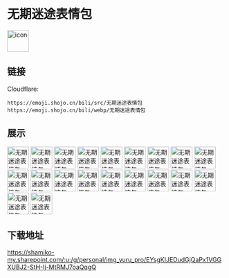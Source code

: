 # 无期迷途表情包
<img src="https://emoji.shojo.cn/bili/src/无期迷途表情包/icon.png" width="50" height="50" alt="icon">

## 链接
Cloudflare:
```
https://emoji.shojo.cn/bili/src/无期迷途表情包
https://emoji.shojo.cn/bili/webp/无期迷途表情包
```
## 展示
<img src="https://emoji.shojo.cn/bili/src/无期迷途表情包/无期迷途表情包-你说什么.png" width="50" height="50" alt="无期迷途表情包-你说什么">
<img src="https://emoji.shojo.cn/bili/src/无期迷途表情包/无期迷途表情包-我们走.png" width="50" height="50" alt="无期迷途表情包-我们走">
<img src="https://emoji.shojo.cn/bili/src/无期迷途表情包/无期迷途表情包-我在.png" width="50" height="50" alt="无期迷途表情包-我在">
<img src="https://emoji.shojo.cn/bili/src/无期迷途表情包/无期迷途表情包-疑惑.png" width="50" height="50" alt="无期迷途表情包-疑惑">
<img src="https://emoji.shojo.cn/bili/src/无期迷途表情包/无期迷途表情包-文明狄斯.png" width="50" height="50" alt="无期迷途表情包-文明狄斯">
<img src="https://emoji.shojo.cn/bili/src/无期迷途表情包/无期迷途表情包-有钱.png" width="50" height="50" alt="无期迷途表情包-有钱">
<img src="https://emoji.shojo.cn/bili/src/无期迷途表情包/无期迷途表情包-送花.png" width="50" height="50" alt="无期迷途表情包-送花">
<img src="https://emoji.shojo.cn/bili/src/无期迷途表情包/无期迷途表情包-饶了我吧.png" width="50" height="50" alt="无期迷途表情包-饶了我吧">
<img src="https://emoji.shojo.cn/bili/src/无期迷途表情包/无期迷途表情包-不愧是我.png" width="50" height="50" alt="无期迷途表情包-不愧是我">
<img src="https://emoji.shojo.cn/bili/src/无期迷途表情包/无期迷途表情包-求求你啦.png" width="50" height="50" alt="无期迷途表情包-求求你啦">
<img src="https://emoji.shojo.cn/bili/src/无期迷途表情包/无期迷途表情包-女局逮捕.png" width="50" height="50" alt="无期迷途表情包-女局逮捕">
<img src="https://emoji.shojo.cn/bili/src/无期迷途表情包/无期迷途表情包-男局逮捕.png" width="50" height="50" alt="无期迷途表情包-男局逮捕">
<img src="https://emoji.shojo.cn/bili/src/无期迷途表情包/无期迷途表情包-发呆.png" width="50" height="50" alt="无期迷途表情包-发呆">
<img src="https://emoji.shojo.cn/bili/src/无期迷途表情包/无期迷途表情包-不如跳舞.png" width="50" height="50" alt="无期迷途表情包-不如跳舞">
<img src="https://emoji.shojo.cn/bili/src/无期迷途表情包/无期迷途表情包-溜了溜了.png" width="50" height="50" alt="无期迷途表情包-溜了溜了">
<img src="https://emoji.shojo.cn/bili/src/无期迷途表情包/无期迷途表情包-来看看.png" width="50" height="50" alt="无期迷途表情包-来看看">
<img src="https://emoji.shojo.cn/bili/src/无期迷途表情包/无期迷途表情包-早安.png" width="50" height="50" alt="无期迷途表情包-早安">
<img src="https://emoji.shojo.cn/bili/src/无期迷途表情包/无期迷途表情包-买.png" width="50" height="50" alt="无期迷途表情包-买">
<img src="https://emoji.shojo.cn/bili/src/无期迷途表情包/无期迷途表情包-无语.png" width="50" height="50" alt="无期迷途表情包-无语">
<img src="https://emoji.shojo.cn/bili/src/无期迷途表情包/无期迷途表情包-晚安.png" width="50" height="50" alt="无期迷途表情包-晚安">

## 下载地址

https://shamiko-my.sharepoint.com/:u:/g/personal/img_yuru_pro/EYsgKIJEDudGjQaPx1VGGXUBJ2-StH-Ij-MtRMJ7oaQqgQ